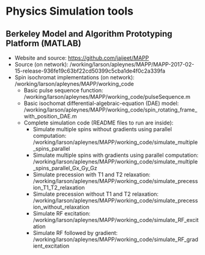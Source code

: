 # Physics Simulation tools

## Berkeley Model and Algorithm Prototyping Platform (MATLAB)
+ Website and source: https://github.com/jaijeet/MAPP
+ Source (on network): /working/larson/apleynes/MAPP/MAPP-2017-02-15-release-936fe19c63bf22cd50399c5cba1de4f0c2a339fa
+ Spin isochromat implementations (on network): /working/larson/apleynes/MAPP/working_code
  - Basic pulse sequence function: /working/larson/apleynes/MAPP/working_code/pulseSequence.m
  - Basic isochomat differential-algebraic-equation (DAE) model: /working/larson/apleynes/MAPP/working_code/spin_rotating_frame_with_position_DAE.m
  - Complete simulation code (README files to run are inside):
    - Simulate multiple spins without gradients using parallel computation: /working/larson/apleynes/MAPP/working_code/simulate_multiple_spins_parallel
    - Simulate multiple spins with gradients using parallel computation: /working/larson/apleynes/MAPP/working_code/simulate_multiple_spins_parallel_Gx_Gy_Gz
    - Simulate precession with T1 and T2 relaxation: /working/larson/apleynes/MAPP/working_code/simulate_precession_T1_T2_relaxation
    - Simulate precession without T1 and T2 relaxation: /working/larson/apleynes/MAPP/working_code/simulate_precession_without_relaxation
    - Simulate RF excitation: /working/larson/apleynes/MAPP/working_code/simulate_RF_excitation
    - Simulate RF followed by gradient: /working/larson/apleynes/MAPP/working_code/simulate_RF_gradient_excitation

